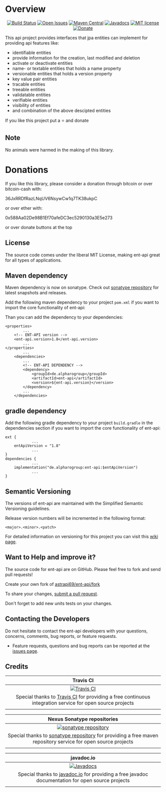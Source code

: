 # Overview

<div align="center">

[![Build Status](https://travis-ci.org/astrapi69/ent-api.svg?branch=master)](https://travis-ci.org/astrapi69/ent-api) 
[![Open Issues](https://img.shields.io/github/issues/astrapi69/ent-api.svg?style=flat)](https://github.com/astrapi69/ent-api/issues) 
[![Maven Central](https://maven-badges.herokuapp.com/maven-central/de.alpharogroup/ent-api/badge.svg)](https://maven-badges.herokuapp.com/maven-central/de.alpharogroup/ent-api)
[![Javadocs](http://www.javadoc.io/badge/de.alpharogroup/ent-api.svg)](http://www.javadoc.io/doc/de.alpharogroup/ent-api)
[![MIT license](http://img.shields.io/badge/license-MIT-brightgreen.svg?style=flat)](http://opensource.org/licenses/MIT)
[![Donate](https://img.shields.io/badge/donate-❤-ff2244.svg)](https://www.paypal.com/cgi-bin/webscr?cmd=_s-xclick&hosted_button_id=GVBTWLRAZ7HB8)

</div>

This api project provides interfaces that jpa entities can implement for providing api features like:

- identifiable entities
- provide information for the creation, last modified and deletion
- activate or deactivate entities
- name- or textable entities that holds a name property
- versionable entities that holds a version property
- key value pair entities
- tracable entities
- treeable entities
- validatable entities
- verifiable entities
- visibility of entities
- and combination of the above descipted entities 

If you like this project put a ⭐ and donate

## Note

No animals were harmed in the making of this library.


# Donations

If you like this library, please consider a donation through bitcoin or over bitcoin-cash with:

36JxRRDfRazLNqUV6NsywCw1q7TK38ukpC

or over ether with:

0x588Aa02De98B1Ef70afeDC3ec5290130a3E5e273

or over donate buttons at the top

## License

The source code comes under the liberal MIT License, making ent-api great for all types of applications.

## Maven dependency

Maven dependency is now on sonatype.
Check out [sonatype repository](https://oss.sonatype.org/index.html#nexus-search;gav~de.alpharogroup~ent-api~~~) for latest snapshots and releases.

Add the following maven dependency to your project `pom.xml` if you want to import the core functionality of ent-api:

Than you can add the dependency to your dependencies:


	<properties>
			...
		<!-- ENT-API version -->
		<ent-api.version>1.8</ent-api.version>
			...
	</properties>
			...
		<dependencies>
			...
			<!-- ENT-API DEPENDENCY -->
			<dependency>
				<groupId>de.alpharogroup</groupId>
				<artifactId>ent-api</artifactId>
				<version>${ent-api.version}</version>
			</dependency>
			...
		</dependencies>

	
## gradle dependency

Add the following gradle dependency to your project `build.gradle` in the dependencies section if you want to import the core functionality of ent-api:

```
ext {
			...
    entApiVersion = "1.8"
			...
}
dependencies {
			...
	implementation("de.alpharogroup:ent-api:$entApiVersion")
			...
}
```

## Semantic Versioning

The versions of ent-api are maintained with the Simplified Semantic Versioning guidelines.

Release version numbers will be incremented in the following format:

`<major>.<minor>.<patch>`

For detailed information on versioning for this project you can visit this [wiki page](https://github.com/lightblueseas/mvn-parent-projects/wiki/Simplified-Semantic-Versioning).

## Want to Help and improve it? ###

The source code for ent-api are on GitHub. Please feel free to fork and send pull requests!

Create your own fork of [astrapi69/ent-api/fork](https://github.com/astrapi69/ent-api/fork)

To share your changes, [submit a pull request](https://github.com/astrapi69/ent-api/pull/new/develop).

Don't forget to add new units tests on your changes.

## Contacting the Developers

Do not hesitate to contact the ent-api developers with your questions, concerns, comments, bug reports, or feature requests.
- Feature requests, questions and bug reports can be reported at the [issues page](https://github.com/astrapi69/ent-api/issues).

## Credits

|**Travis CI**|
|     :---:      |
|[![Travis CI](https://travis-ci.com/images/logos/TravisCI-Full-Color.png)](https://coveralls.io/github/astrapi69/ent-api?branch=master)|
|Special thanks to [Travis CI](https://travis-ci.org) for providing a free continuous integration service for open source projects|
|     <img width=1000/>     |

|**Nexus Sonatype repositories**|
|     :---:      |
|[![sonatype repository](https://img.shields.io/nexus/r/https/oss.sonatype.org/de.alpharogroup/ent-api.svg?style=for-the-badge)](https://oss.sonatype.org/index.html#nexus-search;gav~de.alpharogroup~ent-api~~~)|
|Special thanks to [sonatype repository](https://www.sonatype.com) for providing a free maven repository service for open source projects|
|     <img width=1000/>     |

|**javadoc.io**|
|     :---:      |
|[![Javadocs](http://www.javadoc.io/badge/de.alpharogroup/ent-api.svg)](http://www.javadoc.io/doc/de.alpharogroup/ent-api)|
|Special thanks to [javadoc.io](http://www.javadoc.io) for providing a free javadoc documentation for open source projects|
|     <img width=1000/>     |
